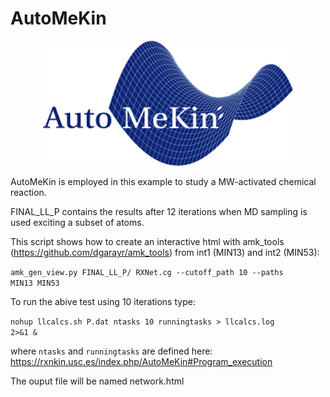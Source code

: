 # AutoMeKin

<p align="center">
   <img src="logo.png" alt="alt text" width="400" height="200">
</p>

AutoMeKin is employed in this example to study a MW-activated chemical reaction.

FINAL_LL_P contains the results after 12 iterations when MD sampling is used exciting a subset of atoms.

This script shows how to create an interactive html with amk_tools (https://github.com/dgarayr/amk_tools) from int1 (MIN13) and int2 (MIN53):

<code>amk_gen_view.py FINAL_LL_P/ RXNet.cg --cutoff_path 10  --paths MIN13  MIN53 </code>

To run the abive test using 10 iterations type:

<code>nohup llcalcs.sh P.dat ntasks 10 runningtasks > llcalcs.log 2>&1 & </code>

where <code>ntasks</code> and <code>runningtasks</code> are defined here: https://rxnkin.usc.es/index.php/AutoMeKin#Program_execution

The ouput file will be named network.html
